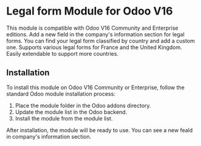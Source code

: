 # Legal form Module for Odoo V16

This module is compatible with Odoo V16 Community and Enterprise editions. Add a new field in the company's information section for legal forms. You can find your legal form classified by country and add a custom one. Supports various legal forms for France and the United Kingdom. Easily extendable to support more countries.

## Installation

To install this module on Odoo V16 Community or Enterprise, follow the standard Odoo module installation process:

1. Place the module folder in the Odoo addons directory.
2. Update the module list in the Odoo backend.
3. Install the module from the module list.

After installation, the module will be ready to use. You can see a new feald in company's information section.